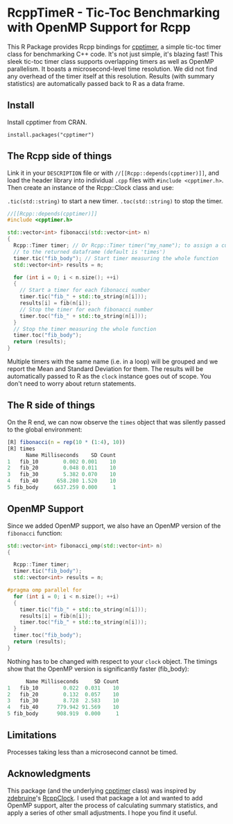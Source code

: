 # RcppTimeR - Tic-Toc Benchmarking with OpenMP Support for Rcpp

This R Package provides Rcpp bindings for [cpptimer](https://github.com/BerriJ/cpptimer), a simple tic-toc timer class for benchmarking C++ code. It's not just simple, it's blazing fast! This sleek tic-toc timer class supports overlapping timers as well as OpenMP parallelism. It boasts a microsecond-level time resolution. We did not find any overhead of the timer itself at this resolution. Results (with summary statistics) are automatically passed back to R as a data frame.


## Install

Install cpptimer from CRAN.

```
install.packages("cpptimer")
```

## The Rcpp side of things

Link it in your `DESCRIPTION` file or with `//[[Rcpp::depends(cpptimer)]]`, and load the header library into individual `.cpp` files with `#include <cpptimer.h>`. Then create an instance of the Rcpp::Clock class and use:

`.tic(std::string)` to start a new timer. `.toc(std::string)` to stop the timer.

```c++
//[[Rcpp::depends(cpptimer)]]
#include <cpptimer.h>

std::vector<int> fibonacci(std::vector<int> n)
{
  Rcpp::Timer timer; // Or Rcpp::Timer timer("my_name"); to assign a custom name
  // to the returned dataframe (default is 'times')
  timer.tic("fib_body"); // Start timer measuring the whole function
  std::vector<int> results = n;

  for (int i = 0; i < n.size(); ++i)
  {
    // Start a timer for each fibonacci number
    timer.tic("fib_" + std::to_string(n[i]));
    results[i] = fib(n[i]);
    // Stop the timer for each fibonacci number
    timer.toc("fib_" + std::to_string(n[i]));
  }
  // Stop the timer measuring the whole function
  timer.toc("fib_body");
  return (results);
}
```
Multiple timers with the same name (i.e. in a loop) will be grouped and we report the Mean and Standard Deviation for them. The results will be automatically passed to R as the `clock` instance goes out of scope. You don't need to worry about return statements.

## The R side of things

On the R end, we can now observe the `times` object that was silently passed to the global environment:

```r
[R] fibonacci(n = rep(10 * (1:4), 10))
[R] times
      Name Milliseconds    SD Count
1   fib_10        0.002 0.001    10
2   fib_20        0.048 0.011    10
3   fib_30        5.382 0.070    10
4   fib_40      658.280 1.520    10
5 fib_body     6637.259 0.000     1
```

## OpenMP Support

Since we added OpenMP support, we also have an OpenMP version of the `fibonacci` function:

```c++
std::vector<int> fibonacci_omp(std::vector<int> n)
{

  Rcpp::Timer timer;
  timer.tic("fib_body");
  std::vector<int> results = n;

#pragma omp parallel for
  for (int i = 0; i < n.size(); ++i)
  {
    timer.tic("fib_" + std::to_string(n[i]));
    results[i] = fib(n[i]);
    timer.toc("fib_" + std::to_string(n[i]));
  }
  timer.toc("fib_body");
  return (results);
}
```

Nothing has to be changed with respect to your `clock` object. The timings show that the OpenMP version is significantly faster (fib_body):

```r
      Name Milliseconds     SD Count
1   fib_10        0.022  0.031    10
2   fib_20        0.132  0.057    10
3   fib_30        8.728  2.583    10
4   fib_40      779.942 91.569    10
5 fib_body      908.919  0.000     1
```

## Limitations

Processes taking less than a microsecond cannot be timed.

## Acknowledgments

This package (and the underlying [cpptimer](https://github.com/BerriJ/cpptimer) class) was inspired by [zdebruine](https://github.com/zdebruine)'s [RcppClock](https://github.com/zdebruine/RcppClock). I used that package a lot and wanted to add OpenMP support, alter the process of calculating summary statistics, and apply a series of other small adjustments. I hope you find it useful.